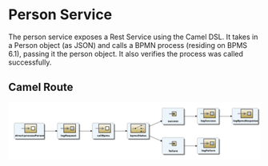 # Person Service
The person service exposes a Rest Service using the Camel DSL. It takes in a Person object (as JSON) and calls a BPMN process (residing on BPMS 6.1), passing it the person object. It also verifies the process was called successfully.

## Camel Route
![Camel Route](images/camelroute.png)
